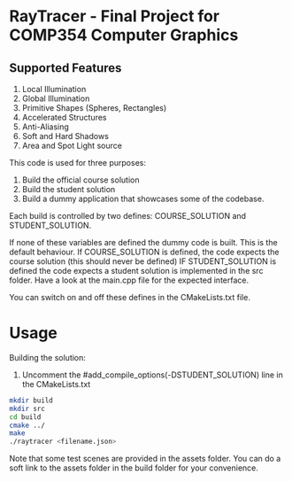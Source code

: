 # RayTracer - Final Project for COMP354 Computer Graphics

## Supported Features

1) Local Illumination
2) Global Illumination
3) Primitive Shapes (Spheres, Rectangles)
4) Accelerated Structures
5) Anti-Aliasing
6) Soft and Hard Shadows
7) Area and Spot Light source

This code is used for three purposes:

1) Build the official course solution
2) Build the student solution 
3) Build a dummy application that showcases some of the codebase.

Each build is controlled by two defines:
COURSE_SOLUTION and STUDENT_SOLUTION.

If none of these variables are defined the dummy code is built. This is the default behaviour.
If COURSE_SOLUTION is defined, the code expects the course solution (this should never be defined)
IF STUDENT_SOLUTION is defined the code expects a student solution is implemented in the src folder. Have a look at the main.cpp file for the expected interface.

You can switch on and off these defines in the CMakeLists.txt file. 

# Usage

Building the solution:
1) Uncomment the #add_compile_options(-DSTUDENT_SOLUTION) line in the CMakeLists.txt 
```bash
mkdir build
mkdir src
cd build
cmake ../
make
./raytracer <filename.json>
```

Note that some test scenes are provided in the assets folder. You can do a soft link to the assets folder in the build folder for your convenience.
